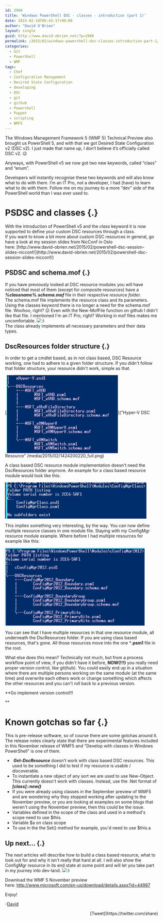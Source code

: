 ```yaml
---
id: 2966
title: 'Windows PowerShell DSC - classes - introduction (part 1)'
date: 2015-02-18T06:43:17+00:00
author: "David O'Brien"
layout: single
guid: http://www.david-obrien.net/?p=2966
permalink: /2015/02/windows-powershell-dsc-classes-introduction-part-1/
categories:
  - Git
  - PowerShell
  - WMF
tags:
  - Chef
  - Configuration Management
  - Desired State Configuration
  - developing
  - DSC
  - git
  - github
  - Powershell
  - Puppet
  - scripting
  - WMF5
---
```

The Windows Management Framework 5 (WMF 5) Technical Preview also brought us PowerShell 5, and with that we got Desired State Configuration v2 (DSC v2). I just made that name up, I don’t believe it’s officially called DSC v2. 😉
  
Anyways, with PowerShell v5 we now got two new keywords, called “class” and “enum”.

<p class="">
  Developers will instantly recognise these two keywords and will also know what to do with them. I’m an IT Pro, not a developer, I had (have) to learn what to do with them. Follow me on my journey to a more “dev” side of the PowerShell world than I was ever used to.
</p>

<p class="">
  <!--more-->
</p>

# PSDSC and classes {.}

<p class="">
  With the introduction of PowerShell v5 and the <i>class </i>keyword it is now supported to define your custom DSC resources through a class.<br /> If you want to know a bit more about custom DSC resources in general, go have a look at my session slides from NicConf in Oslo here: [http://www.david-obrien.net/2015/02/powershell-dsc-session-slides-nicconf/](http://www.david-obrien.net/2015/02/powershell-dsc-session-slides-nicconf/)
</p>

## PSDSC and schema.mof {.}

<p class="">
  If you have previously looked at DSC resource modules you will have noticed that most of them (except for composite resources) have a <b style="font-style: italic;">%classname%.schema.mof </b>file in their respective <i>resource folder.<br /> </i>The schema.mof file implements the resource class and its parameters.<br /> Using the classes keyword there is no longer a need for the schema.mof file. Woohoo, right? 😉 Even with the New-MofFile function on github I didn't like that file. I mentioned I'm an IT Pro, right? Working in mof files makes me uncomfortable. <img src="http://www.david-obrien.net/David/wp-includes/images/smilies/simple-smile.png" alt=":)" class="wp-smiley" style="height: 1em; max-height: 1em;" /><br /> The class already implements all necessary parameters and their data types.
</p>

## DscResources folder structure {.}

<p class="">
  In order to get a cmdlet based, as in not class based, DSC Resource working, one had to adhere to a given folder structure. If you didn't follow that folder structure, your resource didn't work, simple as that.
</p>

[<img class="img-responsive full aligncenter" title="Hyper-V DSC Resource" src="/media/2015/02/1424200220_thumb.png" alt="" align="middle" />]("Hyper-V DSC Resource" /media/2015/02/1424200220_full.png)

<p class="wrapped">
  A class based DSC resource module implementation doesn't need the DscResources folder anymore. An example for a class based resource module would look like this:
</p>

[<img class="img-responsive full aligncenter" title="" src="/media/2015/02/1424200509_thumb.png" alt="" align="middle" />](/media/2015/02/1424200509_full.png)

<p class="">
  This implies something very interesting, by the way. You can now define multiple resource classes in one module file. Staying with my ConfigMgr resource module example. Where before I had multiple resources for example like this:
</p>

[<img class="img-responsive full aligncenter" title="" src="/media/2015/02/1424200811_thumb.png" alt="" align="middle" />](/media/2015/02/1424200811_full.png)

You can see that I have multiple resources in that one resource module, all underneath the DscResources folder. If you are using class based resources, that's gone. All those resources move into the one ***.psm1** file in the root.
  
What else does this mean? Technically not much, but from a process workflow point of view, if you didn't have it before, **NOW(!!!)** you really need proper version control, like git(hub). You could easily end up in a situation where there are multiple persons working on the same module (at the same time) and overwrite each others work or change something which affects the other resources and you can't roll back to a previous version.
  
**Go implement version control!!!
  
** 

# Known gotchas so far {.}

<p class="">
  This is pre-release software, so of course there are some gotchas around it. The release notes clearly state that there are experimental features included in this November release of WMF5 and "Develop with classes in Windows PowerShell" is one of them.
</p>

  *  **_Get-DscResource_** doesn't work with class based DSC resources. This used to be something I did to test if my resource is usable / discoverable.
  * To instantiate a new object of any sort we are used to use New-Object. This currently doesn't work with classes. Instead, use the .Net format of **_[class]::new()_**
  * If you were already using classes in the September preview of WMF5 and are wondering why they stopped working after updating to the November preview, or you are looking at examples on some blogs that weren't using the November preview, then this could be the issue.
  * Variables defined in the scope of the class and used in a method's scope need to use $this.
  * Variable $a on class scope
  * To use in the the Set() method for example, you'd need to use $this.a

## Up next... {.}

The next articles will describe how to build a class based resource, what to look out for and why it isn't really that hard at all. I will also show the ConfigMgr resource in its end state at some point and will let you take part in my journey into dev-land. <img src="http://www.david-obrien.net/David/wp-includes/images/smilies/simple-smile.png" alt=":)" class="wp-smiley" style="height: 1em; max-height: 1em;" />

Download the WMF 5 November preview here: [http://www.microsoft.com/en-us/download/details.aspx?id=44987<br /> ](http://www.microsoft.com/en-us/download/details.aspx?id=44987)
  
Enjoy!
  
-[David](http://www.twitter.com/david_obrien) 

<div style="float: right; margin-left: 10px;">
  [Tweet](https://twitter.com/share)
</div>


